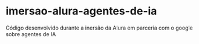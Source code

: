 # imersao-alura-agentes-de-ia
Código desenvolvido durante a inersão da Alura em parceria com o google sobre agentes de IA
